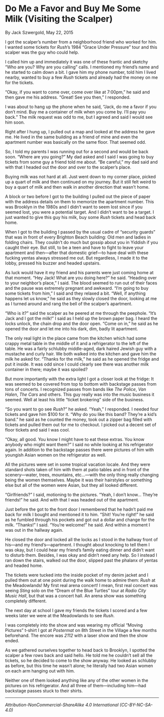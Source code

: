 # Do Me a Favor and Buy Me Some Milk (Visiting the Scalper)

By Jack Szwergold, May 22, 2015

I got the scalper’s number from a neighborhood friend who worked for him. I wanted some tickets for *Rush*’s 1984 “Grace Under Pressure” tour and this scalper was the guy who could help.

I called him up and immediately it was one of these frantic and sketchy “Who are you? Why are you calling” calls. I mentioned my friend’s name and he started to calm down a bit. I gave him my phone number, told him I lived nearby, wanted to buy a few *Rush* tickets and already had the money on me for the tickets.

“Okay, if you want to come over, come over like at 7:00pm,” he said and then gave me his address. “Great! See you then,” I responded.

I was about to hang up the phone when he said, “Jack, do me a favor if you don’t mind. Buy me a container of milk when you come by. I’ll pay you back.” The milk request was odd to me, but I agreed and said I would see him soon.

Right after I hung up, I pulled out a map and looked at the address he gave me. He lived in the same building as a friend of mine and even the apartment number was basically on the same floor. That seemed odd.

So, I told my parents I was running out for a second and would be back soon. “Where are you going?” My dad asked and I said I was going to buy tickets from some guy a friend told me about. “Be careful,” my dad said and with that I headed out the door and over to the scalper’s place.

Buying milk was not hard at all. Just went down to my corner place, picked up a quart of milk and then continued on my journey. But it still felt weird to buy a quart of milk and then walk in another direction that wasn’t home.

A block or two before I got to the building I pulled out the piece of paper with the address details on them to memorize the apartment number. This was Brooklyn in the 1980s and I didn’t want to seem lost since if you seemed lost, you were a potential target. And I didn’t want to be a target. I just wanted to give this guy his milk, buy some *Rush* tickets and head back home.

When I got to the building I passed by the usual cadre of “security guards” that was in front of every Brighton Beach building: Old men and ladies in folding chairs. They couldn’t do much but gossip about you in Yiddish if you caught their eye. But still, to be a teen and have to fight to leave your apartment and then—after that domestic grief—to have deal with these fucking yentas always stressed me out. But regardless, I made it to the lobby, pressed his buzzer and headed upstairs.

As luck would have it my friend and his parents were just coming home at that moment. “Hey Jack! What are you doing here?” he said. “Heading over to your neighbor’s place,” I said. The blood seemed to run out of their faces and the pause was extremely pregnant and awkward. “I’m going to buy some tickets from him,” I said and they relaxed a bit. “Well, if anything happens let us know,” he said as they slowly closed the door, looking at me as I turned around and rang the bell of the scalper’s apartment.

“Who is it?” said the scalper as he peered at me through the peephole. “It’s Jack and I got the milk!” I said as I held up the brown paper bag. I heard the locks unlock, the chain drop and the door open. “Come on in,” he said as he opened the door and let me into his dark, dim, badly lit apartment.

The only real light in the place came from the kitchen which had some crappy metal table in the middle of it and a refrigerator to the left of the table. He was a fairly schlubby middle-aged, dark haired Jewish guy with a mustache and curly hair. We both walked into the kitchen and gave him the milk he asked for. “Thanks for the milk,” he said as he opened the fridge and put it inside. It was odd since I could clearly see there was another milk container in there; maybe it was spoiled?

But more importantly with the extra light I got a closer look at the fridge: It was seemed to be covered from top to bottom with backstage passes from tons of concerts. I recognized passes from bands like *The Police*, *Van Halen*, *The Cars* and others. This guy really was into the music business it seemed. Well at least his little “ticket brokering” side of the business.

“So you want to go see *Rush*?” he asked. “Yeah,” I responded. I needed four tickets and gave him $100 for it. “Why do you like this band? They’re a kid’s band.” he said as he counted the money, took out a zipper bag filled with tickets and pulled them out for me to checkout. I picked out a decent set of floor tickets and said I was cool.

“Okay, all good. You know I might have to eat these extras. You know anybody who might want them?” I said no while looking at his refrigerator again. In addition to the backstage passes there were pictures of him with youngish Asian women on the refrigerator as well.

All the pictures were set in some tropical vacation locale. And they were standard shots taken of him with them at patio tables and in front of the scenery—water, trees, mountains, etc…—with the only thing really changing being the women themselves. Maybe it was their hairstyles or something else but all of the women were Asian, but they all looked different.

“Girlfriends?” I said, motioning to the pictures. “Yeah, I don’t know… They’re friends!” he said. And with that I was headed out of the apartment.

Just before the got to the front door I remembered that he hadn’t paid me back for milk I bought and mentioned it to him. “Shit! You’re right!” he said as he fumbled through his pockets and got out a dollar and change for the milk. “Thanks!” I said. “You’re welcome!” he said. And within a moment I was out in the hallway again.

He closed the door and locked all the locks as I stood in the hallway front of his—and my friend’s—apartment. I thought about knocking to tell them I was okay, but I could hear my friend’s family eating dinner and didn’t want to disturb them. Besides, I was okay and didn’t need any help. So I instead I ran down the stairs, walked out the door, slipped past the phalanx of yentas and headed home.

The tickets were tucked into the inside pocket of my denim jacket and I pulled them out at one point during the walk home to admire them: *Rush* at the Meadowlands! My first real arena concert! I mean, first real concert was seeing *Sting* solo on the “Dream of the Blue Turtles” tour at *Radio City Music Hall*, but that was a concert hall. An arena show was something completely different.

The next day at school I gave my friends the tickets I scored and a few weeks later we were at the Meadowlands to see *Rush*.

I was completely into the show and was wearing my official “Moving Pictures” t-shirt I got at *Postermat* on 8th Street in the Village a few months beforehand. The encore was *2112* with a laser show and then the show ended.

As we gathered ourselves together to head back to Brooklyn, I spotted the scalper a few rows back and said hello. He told me he couldn’t sell all the tickets, so he decided to come to the show anyway. He looked as schlubby as before, but this time he wasn’t alone; he literally had two Asian women on each arm hanging out with him.

Neither one of them looked anything like any of the other women in the pictures on his refrigerator. And all three of them—including him—had backstage passes stuck to their shirts.

***

*Attribution-NonCommercial-ShareAlike 4.0 International (CC-BY-NC-SA-4.0)*